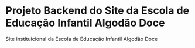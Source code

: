 # Projeto Backend do Site da Escola de Educação Infantil Algodão Doce
Site instituicional da Escola de Educação Infantil Algodão Doce
